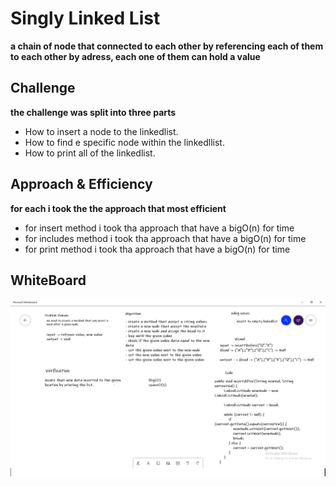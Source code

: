 # Singly Linked List
**a chain of node that connected to each other by referencing
each of them to each other by adress, each one of them can hold
a value**

## Challenge
**the challenge was split into three parts**

- How to insert a node to the linkedlist.
- How to find e specific node within the linkedllist.
- How to print all of the linkedlist.

## Approach & Efficiency
**for each i took the the approach that most efficient**

- for insert method i took tha approach that have a bigO(n) for time
- for includes method i took tha approach that have a bigO(n) for time
- for print method i took tha approach that have a bigO(n) for time


## WhiteBoard

![WhiteBoard](linkedlistWhiteBoard.png)